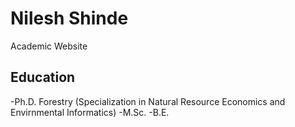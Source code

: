 # Nilesh Shinde
Academic Website 


## Education 
-Ph.D. Forestry (Specialization in Natural Resource Economics and Envirnmental Informatics)
-M.Sc. 
-B.E. 
